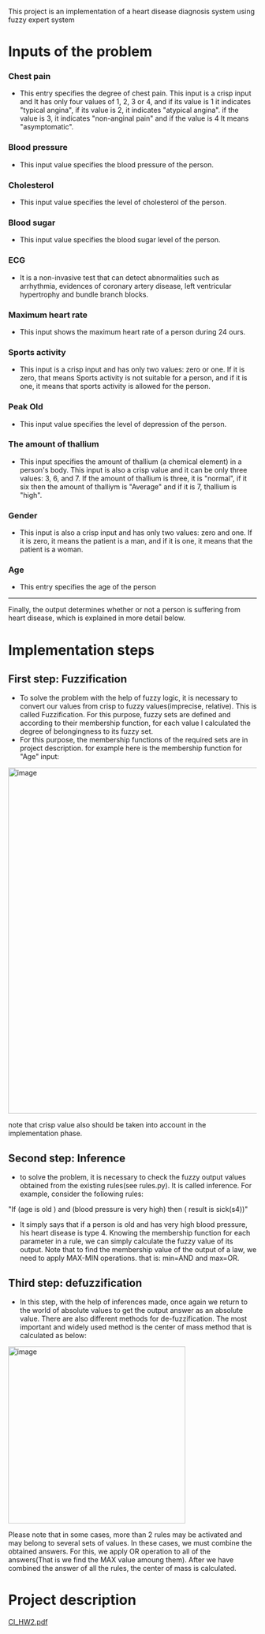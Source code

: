 This project is an implementation of a heart disease diagnosis system using fuzzy expert system
# Inputs of the problem

### Chest pain
- This entry specifies the degree of chest pain. This input is a crisp input and
It has only four values of 1, 2, 3 or 4, and if its value is 1 it indicates "typical angina", if its 
value is 2, it indicates "atypical angina". if the value is 3, it indicates "non-anginal pain" and if the value is 4
It means "asymptomatic".
### Blood pressure
- This input value specifies the blood pressure of the person.
### Cholesterol
- This input value specifies the level of cholesterol of the person.
### Blood sugar
- This input value specifies the blood sugar level of the person.
### ECG
- It is a non-invasive test that can detect abnormalities such as arrhythmia, evidences of coronary artery disease,
left ventricular hypertrophy and bundle branch blocks.
### Maximum heart rate
- This input shows the maximum heart rate of a person during 24 ours.
### Sports activity 
- This input is a crisp input and has only two values: zero or one. If it is zero, that means
Sports activity is not suitable for a person, and if it is one, it means that sports activity is allowed for the person.
### Peak Old
- This input value specifies the level of depression of the person.
### The amount of thallium
- This input specifies the amount of thallium (a chemical element) in a person's body. This input is  also
a crisp value and it can be only three values: 3, 6, and 7. If the amount of thallium is three, it is "normal", if it six
then the amount of thalliym is "Average" and if it is 7, thallium is "high".
### Gender
- This input is also a crisp input and has only two values: zero and one. If it is zero, it means the patient is 
a man, and if it is one, it means that the patient is a woman.
### Age
- This entry specifies the age of the person

- - - - - - - - - - - - - - - - - - - - - - - - - - - - - - - - - - - - - - - - - - - - - - - - - - - - - - - - - - - - - - - - - - - - - - - - - - - - - - - -

Finally, the output determines whether or not a person is suffering from heart disease, which is explained in more detail below.

# Implementation steps
## First step: Fuzzification
- To solve the problem with the help of fuzzy logic, it is necessary to convert our values from crisp to fuzzy values(imprecise, relative).
This is called Fuzzification. For this purpose, fuzzy sets are defined and according to their membership function, for each value I calculated
the degree of belongingness to its fuzzy set.
- For this purpose, the membership functions of the required sets are in project description. for example here is the membership function for "Age" input:
<img width="702" alt="image" src="https://user-images.githubusercontent.com/72692826/178142542-54897950-3a4f-4899-bad1-bd7b3da31537.png">

note that crisp value also should be taken into account in the implementation phase.

## Second step: Inference
- to solve the problem, it is necessary to check the fuzzy output values obtained from the existing rules(see rules.py).
It is called inference. For example, consider the following rules:

"If (age is old ) and (blood pressure is very high) then ( result is sick(s4))"

- It simply says that if a person is old and has very high blood pressure, his heart disease is type 4.
Knowing the membership function for each parameter in a rule, we can simply calculate the fuzzy value of its output. 
Note that to find the membership value of the output of a law, we need to apply MAX-MIN operations. that is: min=AND and max=OR.
## Third step: defuzzification
- In this step, with the help of inferences made, once again we return to the world of absolute values to get the output answer as an absolute value. There are also different methods for de-fuzzification. The most important and widely used method is the center of mass method that is calculated as below:
<img width="359" alt="image" src="https://user-images.githubusercontent.com/72692826/178142827-5d4b2c62-e5c2-4aaa-847b-09cac7cd8a40.png">


Please note that in some cases, more than 2 rules may be activated and may belong to several sets of values. In these cases, we must combine the obtained answers. For this, we apply OR operation to all of the answers(That is we find the MAX value amoung them). After we have combined the answer of all the rules, the center of mass is calculated.
# Project description
[CI_HW2.pdf](https://github.com/maedemir/Fuzzy-Expert-System-for-Heart-Disease-Diagnosis/files/9078938/CI_HW2.pdf)

